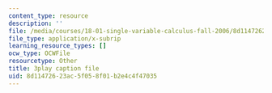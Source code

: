 ```yaml
---
content_type: resource
description: ''
file: /media/courses/18-01-single-variable-calculus-fall-2006/8d11472623ac5f058f01b2e4c4f47035_eHJuAByQf5A.vtt
file_type: application/x-subrip
learning_resource_types: []
ocw_type: OCWFile
resourcetype: Other
title: 3play caption file
uid: 8d114726-23ac-5f05-8f01-b2e4c4f47035
---
```

